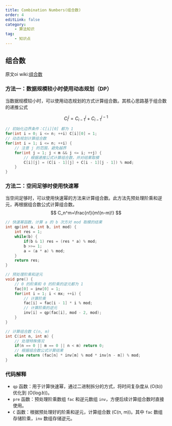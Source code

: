 ```yaml
---
title: Combination Numbers(组合数)
order: 4
editLink: false
category:
    - 算法知识
tag:
    - 知识点
---
```


## 组合数
原文oi wiki:[组合数](https://oi-wiki.org/math/combinatorics/combination/#%E7%BB%84%E5%90%88%E6%95%B0)
### 方法一：数据规模较小时使用动态规划（DP）
当数据规模较小时，可以使用动态规划的方式计算组合数。其核心思路基于组合数的递推公式  
  
$$
C_i^j=C_{i-1}^j+C_{i-1}^{j-1}
$$

```cpp
// 初始化边界条件：C[i][0] 都为 1
for(int i = 0; i <= n; ++i) C[i][0] = 1;
// 动态规划计算组合数
for(int i = 1; i <= n; ++i) {
    // 注意 j 的范围，避免越界
    for(int j = 1; j < m && j <= i; ++j) {
        // 根据递推公式计算组合数，并对结果取模
        C[i][j] = (C[i - 1][j] + C[i - 1][j - 1]) % mod;
    }
}
```

### 方法二：空间足够时使用快速幂
当空间足够时，可以使用快速幂的方法来计算组合数。此方法先预处理阶乘和逆元，再根据组合数公式计算组合数。
$$
C_n^m=\frac{n!}{m!(n-m)!}
$$
```cpp
// 快速幂函数，计算 a 的 b 次方对 mod 取模的结果
int qp(int a, int b, int mod) {
    int res = 1;
    while(b) {
        if(b & 1) res = (res * a) % mod;
        b >>= 1;
        a = (a * a) % mod;
    }
    return res;
}

// 预处理阶乘和逆元
void pre() {
    // 0 的阶乘和 0 的阶乘的逆元都为 1
    fac[0] = inv[0] = 1;
    for(int i = 1; i < mx; ++i) {
        // 计算阶乘
        fac[i] = fac[i - 1] * i % mod;
        // 计算阶乘的逆元
        inv[i] = qp(fac[i], mod - 2, mod);
    }
}

// 计算组合数 C(n, m)
int C(int n, int m) {
    // 处理特殊情况
    if(n == 0 || m == 0 || n < m) return 0;
    // 根据组合数公式计算结果
    else return (fac[n] * inv[m] % mod * inv[n - m]) % mod;
}
```

### 代码解释
- `qp` 函数：用于计算快速幂，通过二进制拆分的方式，将时间复杂度从 \(O(b)\) 优化到 \(O($\log b$)\)。
- `pre` 函数：预处理阶乘数组 `fac` 和逆元数组 `inv`，方便后续计算组合数时直接使用。
- `C` 函数：根据预处理好的阶乘和逆元，计算组合数 \(C(n, m)\)。其中 `fac` 数组存储阶乘，`inv` 数组存储逆元。
